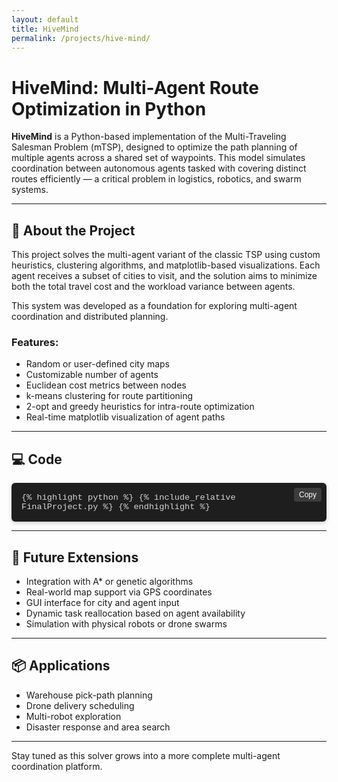 ```yaml
---
layout: default
title: HiveMind
permalink: /projects/hive-mind/
---
```


# HiveMind: Multi-Agent Route Optimization in Python

**HiveMind** is a Python-based implementation of the Multi-Traveling Salesman Problem (mTSP), designed to optimize the path planning of multiple agents across a shared set of waypoints. This model simulates coordination between autonomous agents tasked with covering distinct routes efficiently — a critical problem in logistics, robotics, and swarm systems.

---

## 🔧 About the Project

This project solves the multi-agent variant of the classic TSP using custom heuristics, clustering algorithms, and matplotlib-based visualizations. Each agent receives a subset of cities to visit, and the solution aims to minimize both the total travel cost and the workload variance between agents.

This system was developed as a foundation for exploring multi-agent coordination and distributed planning.

### Features:
- Random or user-defined city maps
- Customizable number of agents
- Euclidean cost metrics between nodes
- k-means clustering for route partitioning
- 2-opt and greedy heuristics for intra-route optimization
- Real-time matplotlib visualization of agent paths

---

## 💻 Code

<div style="position: relative;">

  <!-- Copy Button -->
  <button onclick="copyCode(this)" style="
    position: absolute;
    top: 8px;
    right: 8px;
    background-color: #3c3c3c;
    color: #fff;
    border: none;
    padding: 4px 8px;
    font-size: 0.75rem;
    border-radius: 4px;
    cursor: pointer;
    z-index: 1;
  ">Copy</button>

  <div id="codeBlock" style="
    max-height: 500px;
    overflow: auto;
    background-color: #1e1e1e;
    color: #d4d4d4;
    font-size: 0.85rem;
    font-family: SFMono-Regular, Consolas, Liberation Mono, Menlo, monospace;
    border-radius: 6px;
    padding: 16px;
    box-shadow: 0 2px 6px rgba(0,0,0,0.2);
    margin-top: 1em;
  ">
    {% highlight python %}
    {% include_relative FinalProject.py %}
    {% endhighlight %}
  </div>
</div>

<script>
function copyCode(button) {
  const codeBlock = button.nextElementSibling;
  const text = codeBlock.innerText;
  navigator.clipboard.writeText(text).then(() => {
    button.innerText = "Copied!";
    setTimeout(() => { button.innerText = "Copy"; }, 1500);
  }).catch(() => {
    button.innerText = "Failed!";
  });
}
</script>

---

## 🔬 Future Extensions

- Integration with A* or genetic algorithms
- Real-world map support via GPS coordinates
- GUI interface for city and agent input
- Dynamic task reallocation based on agent availability
- Simulation with physical robots or drone swarms

---

## 📦 Applications

- Warehouse pick-path planning
- Drone delivery scheduling
- Multi-robot exploration
- Disaster response and area search

---

Stay tuned as this solver grows into a more complete multi-agent coordination platform.
